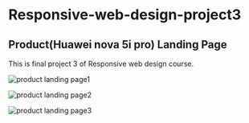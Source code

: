 # Responsive-web-design-project3
## Product(Huawei nova 5i pro) Landing Page
This is final project 3 of Responsive web design course.


![product landing page1](https://user-images.githubusercontent.com/64628178/154402975-f251f457-a596-4cac-8013-f94bb94a0695.PNG)

![product landing page2](https://user-images.githubusercontent.com/64628178/154402980-b2f469cd-5fc0-47ea-93ad-6b7ba0c7d5da.PNG)

![product landing page3](https://user-images.githubusercontent.com/64628178/154402986-c8019b24-bb70-427f-b5a4-a7231aabaf30.PNG)

